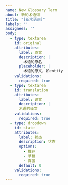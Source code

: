 ```yaml
---
name: New Glossary Term
about: 新的术语词
title: "[新术语词]"
labels: ''
assignees: ''
body:
  - type: textarea
    id: original
    attributes:
      label: 原文
      description: |
        术语的原名
      placeholder: |
        术语的原文，如entity
    validations:
      required: true
  - type: textarea
    id: translation
    attributes:
      label: 译文
      description: |
      术语的译文
    validations:
      required: true
  - type: dropdown
    id: state
    attributes:
      label: 状态
      description: 状态
      options:
        - 推荐
        - 草稿
        - 弃置 
      default: 0
    validations:
      required: true
---
```




